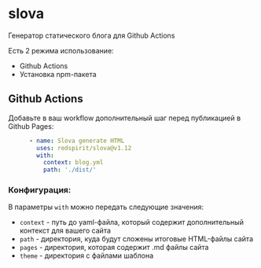 # slova
Генератор статического блога для Github Actions

Есть 2 режима использование:
- Github Actions
- Установка npm-пакета


## Github Actions

Добавьте в ваш workflow дополнительный шаг перед публикацией в Github Pages:

```yaml
      - name: Slova generate HTML
        uses: redspirit/slova@v1.12
        with:
          context: blog.yml
          path: './dist/'
```

### Конфигурация:
В параметры `with` можно передать следующие значения:

- `context` - путь до yaml-файла, который содержит дополнительный контекст для вашего сайта
- `path` - директория, куда будут сложены итоговые HTML-файлы сайта
- `pages` - директория, которая содержит .md файлы сайта
- `theme` - директория с файлами шаблона
